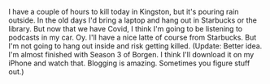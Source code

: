 I have a couple of hours to kill today in Kingston, but it's pouring rain outside. In the old days I'd bring a laptop and hang out in Starbucks or the library. But now that we have Covid, I think I'm going to be listening to podcasts in my car. Oy. I'll have a nice latte of course from Starbucks. But I'm not going to hang out inside and risk getting killed. (Update: Better idea. I'm almost finished with Season 3 of Borgen. I think I'll download it on my iPhone and watch that. Blogging is amazing. Sometimes you figure stuff out.)
